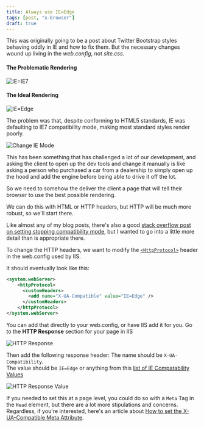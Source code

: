```yaml
---
title: Always use IE=Edge
tags: [post, "x-browser"]
draft: true
---
```


This was originally going to be a post about Twitter Bootstrap styles behaving oddly in IE and how to fix them.  But the necessary changes wound up living in the *web.config*, not *site.css*. 

#### The Problematic Rendering

![IE=IE7](https://i.imgur.com/fBXs89Y.png)

#### The Ideal Rendering

![IE=Edge](https://i.imgur.com/GWb4qYe.png)

The problem was that, despite conforming to HTML5 standards, IE was defaulting to IE7 compatibility mode, making most standard styles render poorly.

![Change IE Mode](https://i.imgur.com/HzDDd6W.png)

This has been something that has challenged a lot of our development, and asking the client to open up the dev tools and change it manually is like asking a person who purchased a car from a dealership to simply open up the hood and add the engine before being able to drive it off the lot.

So we need to somehow the deliver the client a page that will tell their browser to use the best possible rendering.  

We can do this with HTML or HTTP headers, but HTTP will be much more robust, so we'll start there.

Like almost any of my blog posts, there's also a good [stack overflow post on setting stopping compatibility mode][SO1], but I wanted to go into a little more detail than is appropriate there.

To change the HTTP headers, we want to modify the [`<HttpProtocol>`][httpProtocol] header in the web.config used by IIS.

It should eventually look like this:

```xml
<system.webServer>
    <httpProtocol>
      <customHeaders>
        <add name="X-UA-Compatible" value="IE=Edge" />
      </customHeaders>
    </httpProtocol>
</system.webServer>
```

You can add that directly to your web.config, or have IIS add it for you. Go to the **HTTP Response** section for your page in IIS

![HTTP Response](https://i.imgur.com/Qn8YKCw.png)

Then add the following response header:
The name should be `X-UA-Compatibility`.  
The value should be `IE=Edge` or anything from this [list of IE Compatability Values][X-UA-Compatibility]

[X-UA-Compatibility]: http://msdn.microsoft.com/en-us/library/ff955275(v=vs.85).aspx

![HTTP Response Value](https://i.imgur.com/byT7Wt3.png)

If you needed to set this at a page level, you could do so with a `Meta` Tag in the `Head` element, but there are a lot more stipulations and concerns. Regardless, if you're interested, here's an article about [How to set the X-UA-Compatible Meta Attribute][X-UA-Compatible Meta].



[album]: http://imgur.com/a/j9MVY
[SO1]: http://stackoverflow.com/q/6156639/1366033
[httpProtocol]: http://www.iis.net/configreference/system.webserver/httpprotocol
[X-UA-Compatibility]: http://msdn.microsoft.com/en-us/library/ff955275(v=vs.85).aspx
[X-UA-Compatible Meta]: https://www.modern.ie/en-us/performance/how-to-use-x-ua-compatible
